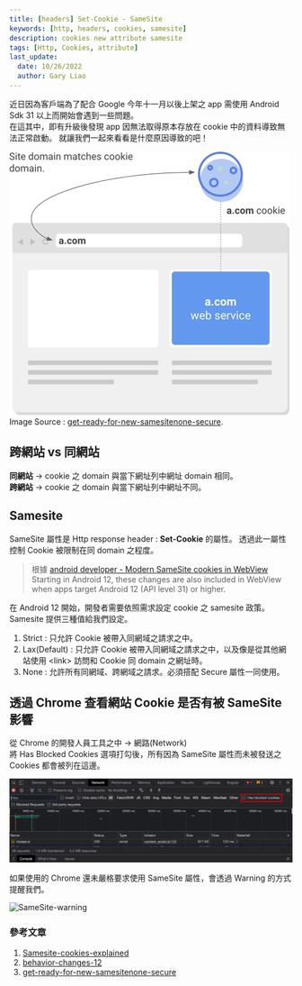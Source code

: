 ```yaml
---
title: [headers] Set-Cookie - SameSite
keywords: [http, headers, cookies, samesite]
description: cookies new attribute samesite
tags: [Http, Cookies, attribute]
last_update:
  date: 10/26/2022
  author: Gary Liao
---
```


近日因為客戶端為了配合 Google 今年十一月以後上架之 app 需使用 Android Sdk 31 以上而開始會遇到一些問題。  
在這其中，即有升級後發現 app 因無法取得原本存放在 cookie 中的資料導致無法正常啟動。
就讓我們一起來看看是什麼原因導致的吧！

![SameSiteAttribute](./images/samesite.png)  
Image Source : [get-ready-for-new-samesitenone-secure](https://lh3.googleusercontent.com/AgtxHofbBpva_NgsyGLvLko9J6ZFgWBDk3zqFXz37zWCuokA0xfCciKug5A3-ze7FGlorSWfVoPnwiWC7ydHjkqePG4g09SNQE37eXZfj3oz7buWcTrUMgF6QvdDX__9ks3HJap_).

<!--truncate-->


## 跨網站 vs 同網站

**同網站** -> cookie 之 domain 與當下網址列中網址 domain 相同。  
**跨網站** -> cookie 之 domain 與當下網址列中網址不同。


## Samesite

SameSite 屬性是 Http response header : **Set-Cookie** 的屬性。  透過此一屬性控制 Cookie 被限制在同 domain 之程度。

> 根據 [android developer - Modern SameSite cookies in WebView](https://developer.android.com/about/versions/12/behavior-changes-12#samesite)  
> Starting in Android 12, these changes are also included in WebView when apps target Android 12 (API level 31) or higher.

在 Android 12 開始，開發者需要依照需求設定 cookie 之 samesite 政策。 Samesite 提供三種值給我們設定。

1. Strict : 只允許 Cookie 被帶入同網域之請求之中。  
2. Lax(Default) : 只允許 Cookie 被帶入同網域之請求之中，以及像是從其他網站使用 \<link\> 訪問和 Cookie 同 domain 之網址時。
3. None : 允許所有同網域、跨網域之請求。必須搭配 Secure 屬性一同使用。

## 透過 Chrome 查看網站 Cookie 是否有被 SameSite 影響

從 Chrome 的開發人員工具之中 -> 網路(Network)  
將 Has Blocked Cookies 選項打勾後，所有因為 SameSite 屬性而未被發送之 Cookies 都會被列在這邊。  <br/>

![Chrome-Developer-tools-blocked-cookies](./images/developertools-blocked-cookies.png)  <br/>

如果使用的 Chrome 還未嚴格要求使用 SameSite 屬性，會透過 Warning 的方式提醒我們。

![SameSite-warning](https://miro.medium.com/max/1196/1*_ic3-J1VzXHnAYSRY69aLA.png)



### 參考文章
1. [Samesite-cookies-explained](https://web.dev/samesite-cookies-explained/)  
2. [behavior-changes-12](https://developer.android.com/about/versions/12/behavior-changes-12#samesite)  
3. [get-ready-for-new-samesitenone-secure](https://developers.google.com/search/blog/2020/01/get-ready-for-new-samesitenone-secure)  
